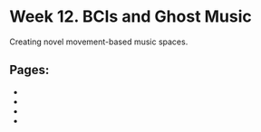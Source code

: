 # Week 12. BCIs and Ghost Music

Creating novel movement-based music spaces. 

## Pages:
- [](../week-12/Lab-Manual.md)
- [](../week-12/Tutorial-Basis-Set.ipynb)
- [](../week-12/BCI-Ghost-Music.ipynb)
- [](../week-12/BCI-Ghost-Music_Responses.ipynb)

